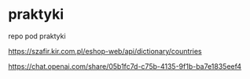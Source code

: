 # praktyki
repo pod praktyki

https://szafir.kir.com.pl/eshop-web/api/dictionary/countries

https://chat.openai.com/share/05b1fc7d-c75b-4135-9f1b-ba7e1835eef4
